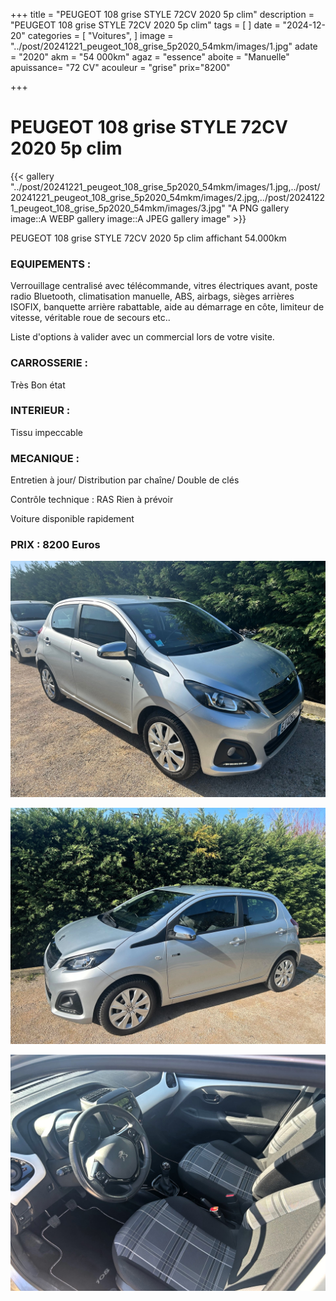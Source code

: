 +++
title = "PEUGEOT 108 grise STYLE 72CV 2020 5p clim"
description = "PEUGEOT 108 grise STYLE 72CV 2020 5p clim"
tags = [
]
date = "2024-12-20"
categories = [
    "Voitures",
]
image = "../post/20241221_peugeot_108_grise_5p2020_54mkm/images/1.jpg"
adate = "2020"
akm = "54 000km"
agaz = "essence"
aboite = "Manuelle"
apuissance= "72 CV"
acouleur = "grise"
prix="8200"

+++

# PEUGEOT 108 grise STYLE 72CV 2020 5p clim

{{< gallery "../post/20241221_peugeot_108_grise_5p2020_54mkm/images/1.jpg,../post/20241221_peugeot_108_grise_5p2020_54mkm/images/2.jpg,../post/20241221_peugeot_108_grise_5p2020_54mkm/images/3.jpg" "A PNG gallery image::A WEBP gallery image::A JPEG gallery image" >}}


PEUGEOT 108 grise STYLE 72CV 2020 5p clim affichant 54.000km

### EQUIPEMENTS :
Verrouillage centralisé avec télécommande, vitres électriques avant, poste radio  Bluetooth, climatisation manuelle, ABS, airbags, sièges arrières ISOFIX, banquette arrière rabattable, aide au démarrage en côte, limiteur de vitesse, véritable roue de secours etc..


Liste d'options à valider avec un commercial lors de votre visite.


### CARROSSERIE :
Très Bon état 


### INTERIEUR :
Tissu impeccable

### MECANIQUE :
Entretien à jour/
Distribution par chaîne/
Double de clés


Contrôle technique : RAS
Rien à prévoir


Voiture disponible rapidement


### PRIX : 8200 Euros


<!-- more -->


![](images/1.jpg)

![](images/2.jpg)

![](images/3.jpg)

